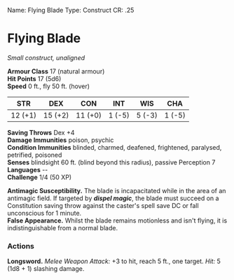 Name: Flying Blade
Type: Construct
CR: .25

# Flying Blade 
_Small construct, unaligned_

**Armour Class** 17 (natural armour)    
**Hit Points** 17 (5d6)    
**Speed** 0 ft., fly 50 ft. (hover) 

| STR      | DEX     | CON      | INT     | WIS     | CHA     |
|----------|---------|----------|---------|---------|---------|
| 12 (+1)  | 15 (+2) | 11 (+0)  | 1 (-5)  | 5 (-3)  | 1 (-5)  |

**Saving Throws** Dex +4    
**Damage Immunities** poison, psychic    
**Condition Immunities** blinded, charmed, deafened, frightened, paralysed, petrified, poisoned    
**Senses** blindsight 60 ft. (blind beyond this radius), passive Perception 7    
**Languages** --    
**Challenge** 1/4 (50 XP) 

**Antimagic Susceptibility.** The blade is incapacitated while in the area of an antimagic field. If targeted by **_dispel magic_**, the blade must succeed on a Constitution saving throw against the caster's spell save DC or fall unconscious for 1 minute.    
**False Appearance.** Whilst the blade remains motionless and isn't flying, it is indistinguishable from a normal blade. 

### Actions 
**Longsword.** _Melee Weapon Attack:_ +3 to hit, reach 5 ft., one target. _Hit:_ 5 (1d8 + 1) slashing damage.